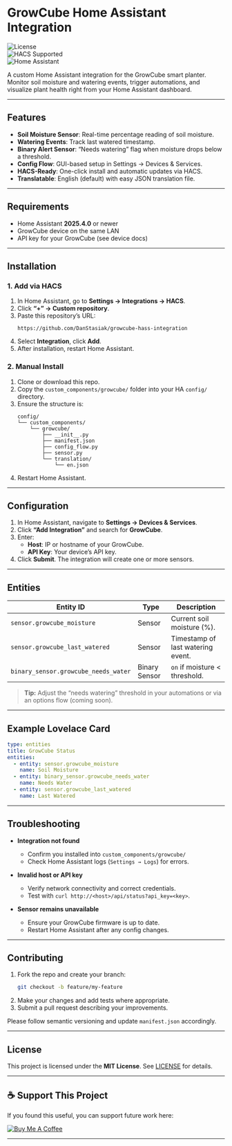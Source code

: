 # GrowCube Home Assistant Integration

![License](https://img.shields.io/badge/License-MIT-green.svg)  
![HACS Supported](https://img.shields.io/badge/HACS-yes-blue.svg)  
![Home Assistant](https://img.shields.io/badge/HA-%3E%3D2025.4.0-orange.svg)

A custom Home Assistant integration for the GrowCube smart planter. Monitor soil moisture and watering events, trigger automations, and visualize plant health right from your Home Assistant dashboard.

---

## Features

- **Soil Moisture Sensor**: Real-time percentage reading of soil moisture.
- **Watering Events**: Track last watered timestamp.
- **Binary Alert Sensor**: “Needs watering” flag when moisture drops below a threshold.
- **Config Flow**: GUI-based setup in Settings → Devices & Services.
- **HACS-Ready**: One-click install and automatic updates via HACS.
- **Translatable**: English (default) with easy JSON translation file.

---

## Requirements

- Home Assistant **2025.4.0** or newer
- GrowCube device on the same LAN
- API key for your GrowCube (see device docs)

---

## Installation

### 1. Add via HACS

1. In Home Assistant, go to **Settings → Integrations → HACS**.
2. Click **“+” → Custom repository**.
3. Paste this repository’s URL:  
   ```
   https://github.com/DanStasiak/growcube-hass-integration
   ```
4. Select **Integration**, click **Add**.
5. After installation, restart Home Assistant.

### 2. Manual Install

1. Clone or download this repo.
2. Copy the `custom_components/growcube/` folder into your HA `config/` directory.
3. Ensure the structure is:
   ```
   config/
   └── custom_components/
       └── growcube/
           ├── __init__.py
           ├── manifest.json
           ├── config_flow.py
           ├── sensor.py
           └── translation/
               └── en.json
   ```
4. Restart Home Assistant.

---

## Configuration

1. In Home Assistant, navigate to **Settings → Devices & Services**.
2. Click **“Add Integration”** and search for **GrowCube**.
3. Enter:
   - **Host**: IP or hostname of your GrowCube.
   - **API Key**: Your device’s API key.
4. Click **Submit**. The integration will create one or more sensors.

---

## Entities

| Entity ID                          | Type          | Description                               |
| ---------------------------------- | ------------- | ----------------------------------------- |
| `sensor.growcube_moisture`         | Sensor        | Current soil moisture (%).               |
| `sensor.growcube_last_watered`     | Sensor        | Timestamp of last watering event.        |
| `binary_sensor.growcube_needs_water` | Binary Sensor | `on` if moisture < threshold.            |

> **Tip:** Adjust the “needs watering” threshold in your automations or via an options flow (coming soon).

---

## Example Lovelace Card

```yaml
type: entities
title: GrowCube Status
entities:
  - entity: sensor.growcube_moisture
    name: Soil Moisture
  - entity: binary_sensor.growcube_needs_water
    name: Needs Water
  - entity: sensor.growcube_last_watered
    name: Last Watered
```

---

## Troubleshooting

- **Integration not found**  
  - Confirm you installed into `custom_components/growcube/`
  - Check Home Assistant logs (`Settings → Logs`) for errors.

- **Invalid host or API key**  
  - Verify network connectivity and correct credentials.
  - Test with `curl http://<host>/api/status?api_key=<key>`.

- **Sensor remains unavailable**  
  - Ensure your GrowCube firmware is up to date.
  - Restart Home Assistant after any config changes.

---

## Contributing

1. Fork the repo and create your branch:  
   ```bash
   git checkout -b feature/my-feature
   ```
2. Make your changes and add tests where appropriate.
3. Submit a pull request describing your improvements.

Please follow semantic versioning and update `manifest.json` accordingly.

---

## License

This project is licensed under the **MIT License**. See [LICENSE](LICENSE) for details.

---

## ☕ Support This Project

If you found this useful, you can support future work here:

<a href="https://buymeacoffee.com/dstasiak" target="_blank">
  <img src="https://img.shields.io/badge/Buy%20me%20a%20coffee-%23FFDD00.svg?style=for-the-badge&logo=buy-me-a-coffee&logoColor=black" alt="Buy Me A Coffee">
</a>

---


